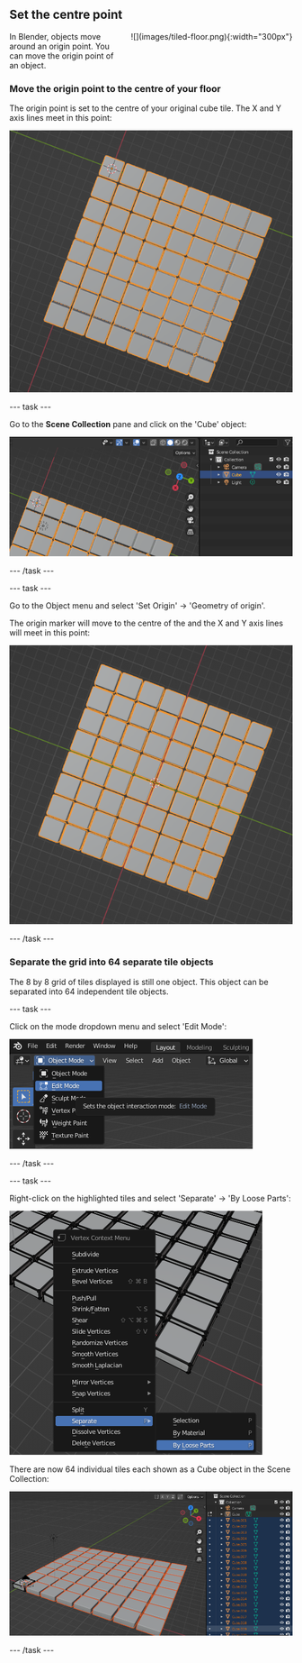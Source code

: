 ## Set the centre point

<div style="display: flex; flex-wrap: wrap">
<div style="flex-basis: 200px; flex-grow: 1; margin-right: 15px;">
In Blender, objects move around an origin point. You can move the origin point of an object.
</div>
<div>
![](images/tiled-floor.png){:width="300px"}
</div>
</div>

### Move the origin point to the centre of your floor

The origin point is set to the centre of your original cube tile. The X and Y axis lines meet in this point:

![View of the whole dance floor with the origin point marker shown in the top-left corner. The X and Y axis lines are shown meeting in the origin point.](images/original-origin.png)

--- task ---

Go to the **Scene Collection** pane and click on the 'Cube' object:

![The Scene Collection pane with the 'Cube' object highlighted.](images/select-cube.png)

--- /task ---

--- task ---

Go to the Object menu and select 'Set Origin' -> 'Geometry of origin'.

The origin marker will move to the centre of the and the X and Y axis lines will meet in this point:

![View of the whole dance floor with the origin point marker shown in the centre of the whole dance floor. The X and Y axis lines are shown meeting in the centre at the origin point.](images/centered-origin.png)

--- /task ---

### Separate the grid into 64 separate tile objects

The 8 by 8 grid of tiles displayed is still one object. This object can be separated into 64 independent tile objects.  

--- task ---

Click on the mode dropdown menu and select 'Edit Mode':

![Edit mode selected from the mode dropdown in the top left corner of the editor.](images/edit-mode.png)

--- /task ---

--- task ---

Right-click on the highlighted tiles and select 'Separate' -> 'By Loose Parts':

![The object right-click menu with 'By Loose Parts' highlighted.](images/loose-parts.png)

There are now 64 individual tiles each shown as a Cube object in the Scene Collection:

![64 individual tiles shown by an orange border around each. Each cube is shown in a list of numbered cube objects in the scene collection shown as 'Cube 001', 'Cube 002' etc.](images/64-cubes.png)

--- /task ---